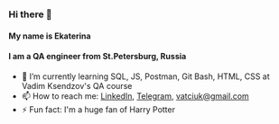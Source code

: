 ### Hi there 👋 
#### My name is Ekaterina
#### I am a QA engineer from St.Petersburg, Russia

- 🌱 I’m currently learning SQL, JS, Postman, Git Bash, HTML, CSS at Vadim Ksendzov's QA course
- 📫 How to reach me: [LinkedIn](https://www.linkedin.com/in/ekaterina-nesterovaa/), [Telegram](https://t.me/nesterova_katya), vatciuk@gmail.com
- ⚡️ Fun fact: I'm a huge fan of Harry Potter
